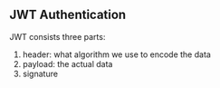 ## JWT Authentication

JWT consists three parts:

1. header: what algorithm we use to encode the data
2. payload: the actual data
3. signature



